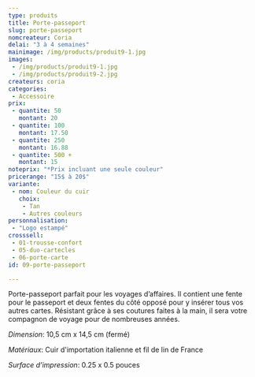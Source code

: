 ```yaml
---
type: produits
title: Porte-passeport
slug: porte-passeport
nomcreateur: Coria
delai: "3 à 4 semaines"
mainimage: /img/products/produit9-1.jpg
images:
 - /img/products/produit9-1.jpg
 - /img/products/produit9-2.jpg
createurs: coria
categories:
 - Accessoire
prix:
 - quantite: 50
   montant: 20
 - quantite: 100
   montant: 17.50
 - quantite: 250
   montant: 16.88
 - quantite: 500 +
   montant: 15
noteprix: "*Prix incluant une seule couleur"
pricerange: "15$ à 20$"
variante:
 - nom: Couleur du cuir
   choix:
    - Tan
    - Autres couleurs
personnalisation:
 - "Logo estampé"
crosssell:
 - 01-trousse-confort
 - 05-duo-cartecles
 - 06-porte-carte
id: 09-porte-passeport

---
```

Porte-passeport parfait pour les voyages d’affaires. Il contient une fente pour le passeport et deux fentes du côté opposé pour y insérer tous vos autres cartes. Résistant grâce à ses coutures faites à la main, il sera votre compagnon de voyage pour de nombreuses années. 

*Dimension*: 10,5 cm x 14,5 cm (fermé)

*Matériaux*: Cuir d'importation italienne et fil de lin de France

*Surface d’impression*: 0.25 x 0.5 pouces